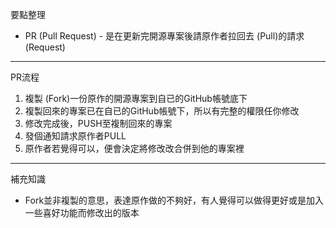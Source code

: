 要點整理
- PR (Pull Request) - 是在更新完開源專案後請原作者拉回去 (Pull)的請求 (Request)

---

PR流程
1. 複製 (Fork)一份原作的開源專案到自已的GitHub帳號底下
2. 複製回來的專案已在自已的GitHub帳號下，所以有完整的權限任你修改
3. 修改完成後，PUSH至複制回來的專案
4. 發個通知請求原作者PULL
5. 原作者若覺得可以，便會決定將修改改合併到他的專案裡

---

補充知識
- Fork並非複製的意思，表達原作做的不夠好，有人覺得可以做得更好或是加入一些喜好功能而修改出的版本